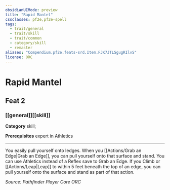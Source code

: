 ```yaml
---
obsidianUIMode: preview
title: "Rapid Mantel"
cssclasses: pf2e,pf2e-spell
tags:
  - trait/general
  - trait/skill
  - trait/common
  - category/skill
  - remaster
aliases: "Compendium.pf2e.feats-srd.Item.FJK7JTLSgugRIlvS"
license: ORC
---
```

# Rapid Mantel
## Feat 2
### [[general]][[skill]]

**Category** skill; 



**Prerequisites** expert in Athletics
* * *
You easily pull yourself onto ledges. When you [[Actions/Grab an Edge|Grab an Edge]], you can pull yourself onto that surface and stand. You can use Athletics instead of a Reflex save to Grab an Edge. If you Climb or [[Actions/Leap|Leap]] to within 5 feet beneath the top of an edge, you can pull yourself onto the surface and stand as part of that action.

*Source: Pathfinder Player Core*
*ORC*
